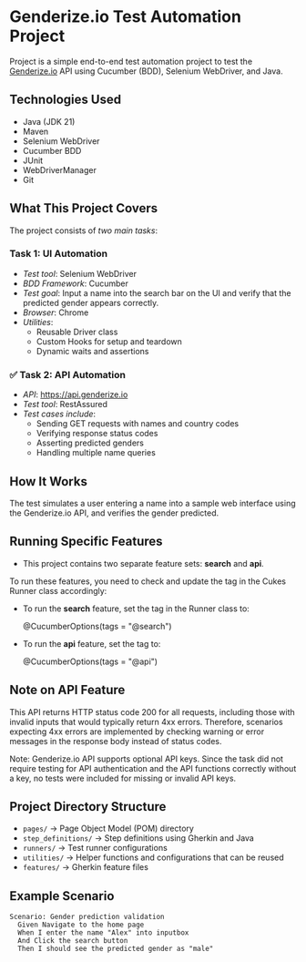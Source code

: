 # Genderize.io Test Automation Project

Project is a simple end-to-end test automation project to test the [Genderize.io](https://genderize.io/) API using Cucumber (BDD), Selenium WebDriver, and Java.

## Technologies Used
- Java (JDK 21)
- Maven
- Selenium WebDriver
- Cucumber BDD
- JUnit
- WebDriverManager
- Git

## What This Project Covers

The project consists of *two main tasks*:

### Task 1: UI Automation

- *Test tool*: Selenium WebDriver
- *BDD Framework*: Cucumber
- *Test goal*: Input a name into the search bar on the UI and verify that the predicted gender appears correctly.
- *Browser*: Chrome
- *Utilities*:
    - Reusable Driver class
    - Custom Hooks for setup and teardown
    - Dynamic waits and assertions

### ✅ Task 2: API Automation

- *API*: https://api.genderize.io
- *Test tool*: RestAssured
- *Test cases include*:
    - Sending GET requests with names and country codes
    - Verifying response status codes
    - Asserting predicted genders
    - Handling multiple name queries


## How It Works
The test simulates a user entering a name into a sample web interface using the Genderize.io API, and verifies the gender predicted.

## Running Specific Features
- This project contains two separate feature sets: **search** and **api**.

To run these features, you need to check and update the tag in the Cukes Runner class accordingly:

- To run the **search** feature, set the tag in the Runner class to:

    @CucumberOptions(tags = "@search")

- To run the **api** feature, set the tag to:

  @CucumberOptions(tags = "@api")

## Note on API Feature
This API returns HTTP status code 200 for all requests, including those with invalid inputs that would typically return 4xx errors.
Therefore, scenarios expecting 4xx errors are implemented by checking warning or error messages in the response body instead of status codes.

Note: Genderize.io API supports optional API keys. Since the task did not require testing
for API authentication and the API functions correctly without a key, no tests were included
for missing or invalid API keys.


## Project Directory Structure

- `pages/` → Page Object Model (POM) directory
- `step_definitions/` → Step definitions using Gherkin and Java
- `runners/` → Test runner configurations
- `utilities/` → Helper functions and configurations that can be reused
- `features/` → Gherkin feature files

## Example Scenario

```gherkin
Scenario: Gender prediction validation
  Given Navigate to the home page
  When I enter the name "Alex" into inputbox
  And Click the search button
  Then I should see the predicted gender as "male"

